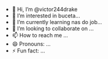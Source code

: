 - 👋 Hi, I’m @victor244drake
- 👀 I’m interested in buceta...
- 🌱 I’m currently learning nas do job...
- 💞️ I’m looking to collaborate on ...
- 📫 How to reach me ...
- 😄 Pronouns: ...
- ⚡ Fun fact: ...

<!---
victor244drake/victor244drake is a ✨ special ✨ repository because its `README.md` (this file) appears on your GitHub profile.
You can click the Preview link to take a look at your changes.
--->
